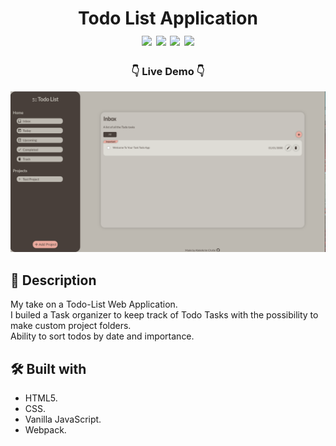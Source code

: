 <div  align=center>
	<h1>Todo List Application
	<br>
		<img src="https://img.shields.io/static/v1?label=&message=HTML&color=E34F26&style=for-the-badge&logo=HTML5&logoColor=white&logoWidth=&labelColor=&link=">
		<img src="https://img.shields.io/static/v1?label=&message=CSS&color=1572B6&style=for-the-badge&logo=CSS3&logoColor=white&logoWidth=&labelColor=&link=">
		<img src="https://img.shields.io/static/v1?label=&message=Javascript&color=F7DF1E&style=for-the-badge&logo=Javascript&logoColor=black&logoWidth=&labelColor=&link=">
		<img src="https://img.shields.io/static/v1?label=&message=Webpack&color=8DD6F9&style=for-the-badge&logo=webpack&logoColor=black&logoWidth=&labelColor=&link=">
		<br>
	</h1>
	<h3> 👇 Live Demo 👇 </h3>
</div>

[<img alt="screenShot of site" width="900px" src="./src/images/website-screenshot.png" />](https://chafai-abdelkrim.github.io/Todo-List/)

## 📝 Description
My take on a Todo-List Web Application.<br>
I builed a Task organizer to keep track of Todo Tasks with the possibility to make custom project folders.<br>
Ability to sort todos by date and importance.

## 🛠️ Built with
 * HTML5.
 * CSS.
 * Vanilla JavaScript.
 * Webpack.